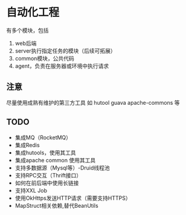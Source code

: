 # 自动化工程
有多个模块，包括
1. web后端
2. server执行指定任务的模块（后续可拓展）
3. common模块，公共代码
4. agent，负责在服务器或环境中执行请求

## 注意
尽量使用成熟有维护的第三方工具
如
hutool
guava
apache-commons
等

## TODO
- 集成MQ（RocketMQ）
- 集成Redis
- 集成hutools，使用其工具
- 集成apache common 使用其工具
- 支持多数据源（Mysql等）-Druid线程池
- 支持RPC交互（Thrift接口）
- 如何在前后端中使用长链接
- 支持XXL Job
- 使用OkHttps发送HTTP请求（需要支持HTTPS）
- MapStruct相关依赖,替代BeanUtils